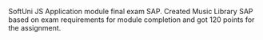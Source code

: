 SoftUni JS Application module final exam SAP.
Created Music Library SAP based on exam requirements for module completion and got 120 points for the assignment.
